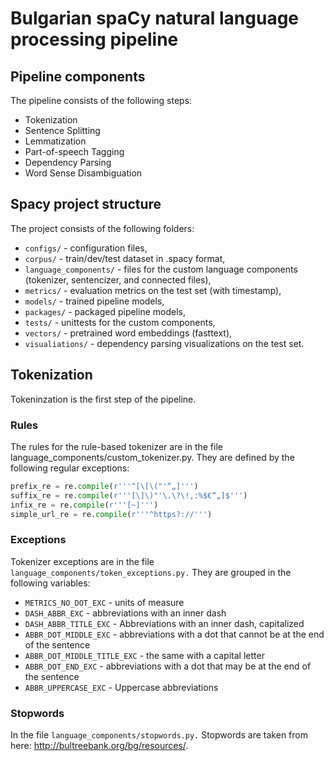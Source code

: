 # Bulgarian spaCy natural language processing pipeline

## Pipeline components 

The pipeline consists of the following steps:
- Tokenization
- Sentence Splitting
- Lemmatization
- Part-of-speech Tagging
- Dependency Parsing 
- Word Sense Disambiguation 


## Spacy project structure
 

The project consists of the following folders: 
- `configs/` - configuration files,
- `corpus/` - train/dev/test dataset in .spacy format,
- `language_components/` - files for the custom language components (tokenizer, sentencizer, and connected files), 
- `metrics/` - evaluation metrics on the test set (with timestamp),
- `models/` - trained pipeline models, 
- `packages/` - packaged pipeline models,
- `tests/` - unittests for the custom components, 
- `vectors/` - pretrained word embeddings (fasttext), 
- `visualiations/` - dependency parsing visualizations on the test set.


## Tokenization 
Tokeninzation is the first step of the pipeline.  

### Rules 
The rules for the rule-based tokenizer are in the file language_components/custom_tokenizer.py. They are defined by the following regular exceptions: 

```python
prefix_re = re.compile(r'''^[\[\("'“„]''')
suffix_re = re.compile(r'''[\]\)"'\.\?\!,:%$€“„]$''')
infix_re = re.compile(r'''[~]''')
simple_url_re = re.compile(r'''^https?://''')
```

### Exceptions

Tokenizer exceptions are in the file  `language_components/token_exceptions.py.`
They are grouped in the following variables: 
- `METRICS_NO_DOT_EXC` - units of measure
- `DASH_ABBR_EXC` - abbreviations with an inner dash
- `DASH_ABBR_TITLE_EXC` - Abbreviations with an inner dash, capitalized
- `ABBR_DOT_MIDDLE_EXC` - abbreviations with a dot that cannot be at the end of the sentence
- `ABBR_DOT_MIDDLE_TITLE_EXC` - the same with a capital letter
- `ABBR_DOT_END_EXC` - abbreviations with a dot that may be at the end of the sentence
- `ABBR_UPPERCASE_EXC` - Uppercase abbreviations 

### Stopwords 
In the file `language_components/stopwords.py.` Stopwords are taken from here: http://bultreebank.org/bg/resources/. 
